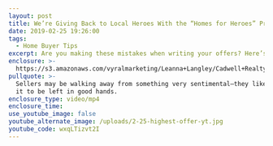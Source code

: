 ```yaml
---
layout: post
title: We’re Giving Back to Local Heroes With the “Homes for Heroes” Program
date: 2019-02-25 19:26:00
tags:
  - Home Buyer Tips
excerpt: Are you making these mistakes when writing your offers? Here’s what to avoid.
enclosure: >-
  https://s3.amazonaws.com/vyralmarketing/Leanna+Langley/Cadwell+Realty+Group+_+6+Reasons+Why+the+Highest+Offer+May+Not+Always+Win.mp4
pullquote: >-
  Sellers may be walking away from something very sentimental—they likely want
  it to be left in good hands.
enclosure_type: video/mp4
enclosure_time:
use_youtube_image: false
youtube_alternate_image: /uploads/2-25-highest-offer-yt.jpg
youtube_code: wxqLTizvt2I
---
```

